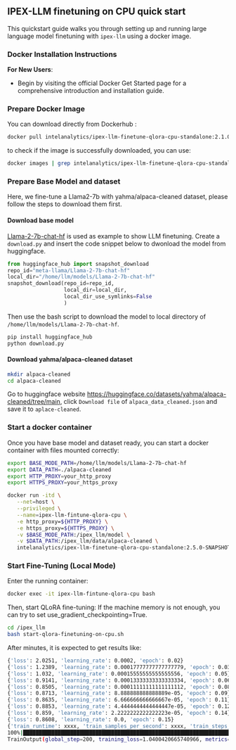 ## IPEX-LLM finetuning on CPU quick start

This quickstart guide walks you through setting up and running large language model finetuning with `ipex-llm` using a docker image. 

### Docker Installation Instructions
**For New Users**:
- Begin by visiting the official Docker Get Started page for a comprehensive introduction and installation guide.

### Prepare Docker Image
You can download directly from Dockerhub :

```bash
docker pull intelanalytics/ipex-llm-finetune-qlora-cpu-standalone:2.1.0-SNAPSHOT
```
to check if the image is successfully downloaded, you can use:

```bash
docker images | grep intelanalytics/ipex-llm-finetune-qlora-cpu-standalone:2.1.0-SNAPSHOT
```

### Prepare Base Model and dataset
Here, we fine-tune a Llama2-7b with yahma/alpaca-cleaned dataset, please follow the steps to download them first.

#### Download base model
[Llama-2-7b-chat-hf](https://huggingface.co/meta-llama/Llama-2-7b-chat-hf) is used as example to show LLM finetuning. Create a ``download.py`` and insert the code snippet below to dwonload the model from huggingface. 

``` python
from huggingface_hub import snapshot_download
repo_id="meta-llama/Llama-2-7b-chat-hf"
local_dir="/home/llm/models/Llama-2-7b-chat-hf"
snapshot_download(repo_id=repo_id,
                  local_dir=local_dir,
                  local_dir_use_symlinks=False
                  )
```

Then use the bash script to download the model to local directory of ``/home/llm/models/Llama-2-7b-chat-hf``. 

``` bash
pip install huggingface_hub
python download.py
```

#### Download yahma/alpaca-cleaned dataset
``` bash
mkdir alpaca-cleaned
cd alpaca-cleaned
```
Go to huggingface website https://huggingface.co/datasets/yahma/alpaca-cleaned/tree/main, click ``Download file`` of ``alpaca_data_cleaned.json`` and save it to ``aplace-cleaned``.

### Start a docker container
Once you have base model and dataset ready, you can start a docker container with files mounted correctly:

```bash
export BASE_MODE_PATH=/home/llm/models/Llama-2-7b-chat-hf
export DATA_PATH=./alpaca-cleaned
export HTTP_PROXY=your_http_proxy
export HTTPS_PROXY=your_https_proxy

docker run -itd \
   --net=host \
   --privileged \
   --name=ipex-llm-fintune-qlora-cpu \
   -e http_proxy=${HTTP_PROXY} \
   -e https_proxy=${HTTPS_PROXY} \
   -v $BASE_MODE_PATH:/ipex_llm/model \
   -v $DATA_PATH:/ipex_llm/data/alpaca-cleaned \
   intelanalytics/ipex-llm-finetune-qlora-cpu-standalone:2.5.0-SNAPSHOT
```

### Start Fine-Tuning (Local Mode)
Enter the running container:

```bash
docker exec -it ipex-llm-fintune-qlora-cpu bash
```

Then, start QLoRA fine-tuning: If the machine memory is not enough, you can try to set use_gradient_checkpointing=True.

```bash
cd /ipex_llm
bash start-qlora-finetuning-on-cpu.sh
```

After minutes, it is expected to get results like:
```bash 
{'loss': 2.0251, 'learning_rate': 0.0002, 'epoch': 0.02}
{'loss': 1.2389, 'learning_rate': 0.00017777777777777779, 'epoch': 0.03}
{'loss': 1.032, 'learning_rate': 0.00015555555555555556, 'epoch': 0.05}
{'loss': 0.9141, 'learning_rate': 0.00013333333333333334, 'epoch': 0.06}
{'loss': 0.8505, 'learning_rate': 0.00011111111111111112, 'epoch': 0.08}
{'loss': 0.8713, 'learning_rate': 8.888888888888889e-05, 'epoch': 0.09}
{'loss': 0.8635, 'learning_rate': 6.666666666666667e-05, 'epoch': 0.11}
{'loss': 0.8853, 'learning_rate': 4.4444444444444447e-05, 'epoch': 0.12}
{'loss': 0.859, 'learning_rate': 2.2222222222222223e-05, 'epoch': 0.14}
{'loss': 0.8608, 'learning_rate': 0.0, 'epoch': 0.15}
{'train_runtime': xxxx, 'train_samples_per_second': xxxx, 'train_steps_per_second': xxxx, 'train_loss': 1.0400420665740966, 'epoch': 0.15}
100%|███████████████████████████████████████████████████████████████████████████████████| 200/200 [07:16<00:00,  2.18s/it]
TrainOutput(global_step=200, training_loss=1.0400420665740966, metrics={'train_runtime': xxxx, 'train_samples_per_second': xxxx, 'train_steps_per_second': xxxx, 'train_loss': 1.0400420665740966, 'epoch': 0.15})
```